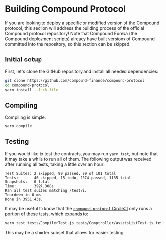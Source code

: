 # Building Compound Protocol

If you are looking to deploy a specific or modified version of the Compound protocol, this section will address the building process of the official Compound protocol repository! Note that Compound Eureka (the Compound deployment scripts) already have built versions of Compound committed into the repository, so this section can be skipped.

## Initial setup

First, let's clone the GitHub repository and install all needed dependencies:

```sh
git clone https://github.com/compound-finance/compound-protocol
cd compound-protocol
yarn install --lock-file
```

## Compiling

Compiling is simple:
```sh
yarn compile
```

## Testing

If you would like to test the contracts, you may run `yarn test`, but note that it may take a while to run all of them. The following output was received after running all tests, taking a little over an hour:
```
Test Suites: 2 skipped, 99 passed, 99 of 101 total
Tests:       46 skipped, 15 todo, 1074 passed, 1135 total
Snapshots:   0 total
Time:        3927.308s
Ran all test suites matching /test/i.
Teardown in 0 ms
Done in 3951.43s.
```
It may be useful to know that the [`compound-protocol` CircleCI](https://app.circleci.com/pipelines/github/compound-finance/compound-protocol/498/workflows/32845109-0390-4d92-b8c8-b8492a3adaff/jobs/2190) only runs a portion of these tests, which expands to:
```sh
yarn test tests/CompilerTest.js tests/Comptroller/assetsListTest.js tests/Comptroller/pauseGuardianTest.js tests/Flywheel/FlywheelTest.js tests/Governance/CompScenarioTest.js tests/Governance/GovernorAlpha/ProposeTest.js tests/Governance/GovernorBravo/CastVoteTest.js tests/Governance/GovernorBravo/StateTest.js tests/Models/DAIInterestRateModelTest.js tests/SpinaramaTest.js tests/Tokens/adminTest.js tests/Tokens/cTokenTest.js tests/Tokens/mintAndRedeemCEtherTest.js tests/Tokens/safeTokenTest.js tests/Tokens/transferTest.js
```
This may be a shorter subset that allows for easier testing. 
